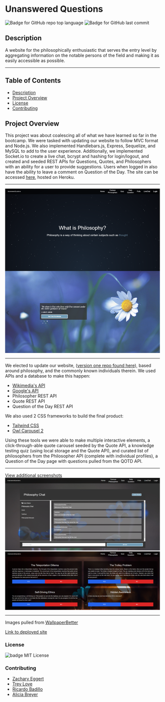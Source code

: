 # Unanswered Questions

![Badge for GitHub repo top language](https://img.shields.io/github/languages/top/ZacharyEggert/Unanswered-Questions?style=flat&logo=appveyor) ![Badge for GitHub last commit](https://img.shields.io/github/last-commit/ZacharyEggert/Unanswered-Questions?style=flat&logo=appveyor)

## Description

A website for the philosophically enthusiastic that serves the entry level by aggregating information on the notable persons of the field and making it as easily accessible as possible.

---

## Table of Contents
    
- [Description](#description)
- [Project Overview](#project)
- [License](#license)
- [Contributing](#contributing)

## Project Overview

This project was about coalescing all of what we have learned so far in the bootcamp. We were tasked with updating our website to follow MVC format and Node.js. We also implemented Handlebars.js, Express, Sequelize, and MySQL to add to the user experience. Additionally, we implemented Socket.io to create a live chat, bcrypt and hashing for login/logout, and created and seeded REST APIs for Questions, Quotes, and Philosophers with an ability for a user to provide suggestions. Users when logged in also have the ability to leave a comment on Question of the Day. The site can be accessed [here](http://unanswered-questions.herokuapp.com/), hosted on Heroku.

---

[![screenshot of homepage](./public/img/screenshots/homepage.png)](http://unanswered-questions.herokuapp.com/)

---

We elected to update our website, ([version one repo found here](https://github.com/ZacharyEggert/Collaborative-guitar/tree/master/Project-1)), based around philosophy, and the commonly known individuals therein. We used APIs and a database to make this happen:

- [Wikimedia's API](https://www.mediawiki.org/wiki/API:Main_page) <!-- (with an atrocious documentation) -->
- [Google's API](https://developers.google.com/youtube/v3)
- Philosopher REST API
- Quote REST API
- Question of the Day REST API

We also used 2 CSS frameworks to build the final product:

- [Tailwind CSS](https://tailwindcss.com/)
- [Owl Carousel 2](https://owlcarousel2.github.io/OwlCarousel2/)

Using these tools we were able to make multiple interactive elements, a click-through-able quote carousel seeded by the Quote API, a knowledge testing quiz (using local storage and the Quote API), and curated list of philosophers from the Philosopher API (complete with individual profiles), a Question of the Day page with questions pulled from the QOTD API. 

---
[View additional screenshots](https://github.com/ZacharyEggert/Unanswered-Questions/tree/master/public/img/screenshots/)
![screenshot of live chat](./public/img/screenshots/live-chat.PNG)
![screenshot of poll page](./public/img/screenshots/poll-page.png)

---

Images pulled from [WallpaperBetter](https://www.wallpaperbetter.com/)

[Link to deployed site](http://unanswered-questions.herokuapp.com/)

### License

![badge](https://img.shields.io/badge/license-MIT-brightgreen)
MIT License

### Contributing

- [Zachary Eggert](https://github.com/ZacharyEggert)
- [Trey Love](https://github.com/TreyLove)
- [Ricardo Badillo](https://github.com/Ricardo-Badillo)
- [Alicia Breyer](https://github.com/breyera)
